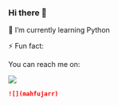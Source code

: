 ### Hi there 👋

🌱 I’m currently learning Python


⚡ Fun fact: <Null>

You can reach me on:

![](https://komarev.com/ghpvc/?username=mahfujarr&label=ThisProfileIsViewed )
<!--
- 👯 I’m looking to collaborate on ...
- 🤔 I’m looking for help with ...
- 📫 How to reach me: ...
- 😄 Pronouns: ...
-->

```markdown
![](mahfujarr)
```